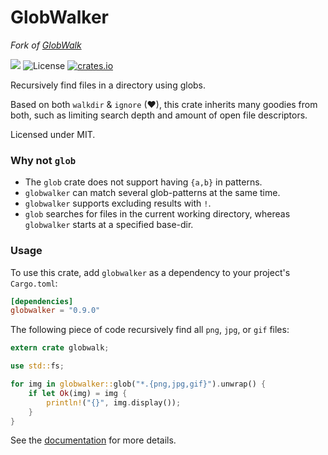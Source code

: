 # GlobWalker

_Fork of [GlobWalk](https://github.com/Gilnaa/globwalk)_

[![](https://docs.rs/globwalker/badge.svg)](https://docs.rs/globwalker/)
![License](https://img.shields.io/crates/l/globwalker.svg)
[![crates.io](https://img.shields.io/crates/v/globwalker.svg)](https://crates.io/crates/globwalker)

Recursively find files in a directory using globs.

Based on both `walkdir` & `ignore` (❤), this crate inherits many goodies from
both, such as limiting search depth and amount of open file descriptors.

Licensed under MIT.

### Why not `glob` ###

 - The `glob` crate does not support having `{a,b}` in patterns.
 - `globwalker` can match several glob-patterns at the same time.
 - `globwalker` supports excluding results with `!`.
 - `glob` searches for files in the current working directory, whereas `globwalker` starts at a specified base-dir.

### Usage ###

To use this crate, add `globwalker` as a dependency to your project's `Cargo.toml`:

```toml
[dependencies]
globwalker = "0.9.0"
```

The following piece of code recursively find all `png`, `jpg`, or `gif` files:

```rust
extern crate globwalk;

use std::fs;

for img in globwalker::glob("*.{png,jpg,gif}").unwrap() {
    if let Ok(img) = img {
        println!("{}", img.display());
    }
}
```

See the [documentation](https://docs.rs/globwalk/) for more details.
